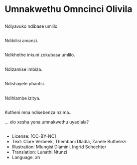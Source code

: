 # Umnakwethu Omncinci Olivila

##
Ndiyavuko ndibase umlilo.

##
Ndibilisi amanzi.

##
Ndikhethe inkuni zokubasa umlilo.

##
Ndizamise imbiza.

##
Ndishayele phantsi.

##
Ndihlambe izitya.

##
Kutheni mna ndisebenza nzima...

... elo xesha yena umnakwethu uyadlala?

##
* License: [CC-BY-NC]
* Text: Clare Verbeek, Thembani Dladla, Zanele Buthelezi
* Illustration: Mlungisi Dlamini, Ingrid Schechter
* Translation: Lunathi Ntunzi
* Language: xh
